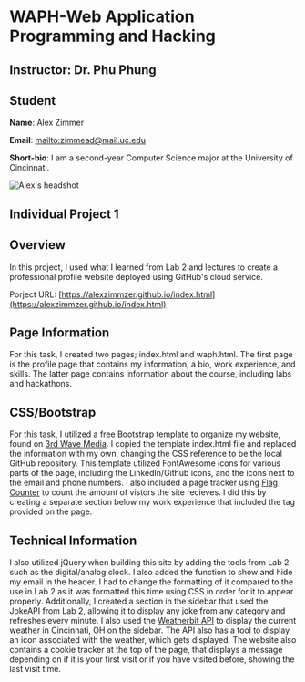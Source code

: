 # WAPH-Web Application Programming and Hacking

## Instructor: Dr. Phu Phung

## Student

**Name**: Alex Zimmer

**Email**: [mailto:zimmead@mail.uc.edu](zimmead@mail.uc.edu)

**Short-bio**: I am a second-year Computer Science major at the University of Cincinnati.

![Alex's headshot](https://github.com/AlexZimmzer/waph-zimmead/blob/main/labs/lab0/images/headshot.png)

## Individual Project 1

## Overview
In this project, I used what I learned from Lab 2 and lectures to create a professional profile website deployed using GitHub's cloud service.

Porject URL: [https://alexzimmzer.github.io/index.html](https://alexzimmzer.github.io/index.html)

## Page Information

For this task, I created two pages; index.html and waph.html. The first page is the profile page that contains my information, a bio, work experience, and skills. The latter page contains information about the course, including labs and hackathons. 

## CSS/Bootstrap

For this task, I utilized a free Bootstrap template to organize my website, found on [3rd Wave Media](https://themes.3rdwavemedia.com/). I copied the template index.html file and replaced the information with my own, changing the CSS reference to be the local GitHub repository. This template utilized FontAwesome icons for various parts of the page, including the LinkedIn/Github icons, and the icons next to the email and phone numbers. I also included a page tracker using [Flag Counter](https://flagcounter.com/) to count the amount of vistors the site recieves. I did this by creating a separate section below my work experience that included the tag provided on the page.

## Technical Information

I also utilized jQuery when building this site by adding the tools from Lab 2 such as the digital/analog clock. I also added the function to show and hide my email in the header. I had to change the formatting of it compared to the use in Lab 2 as it was formatted this time using CSS in order for it to appear properly.
Additionally, I created a section in the sidebar that used the JokeAPI from Lab 2, allowing it to display any joke from any category and refreshes every minute.
I also used the [Weatherbit API](https://www.weatherbit.io/) to display the current weather in Cincinnati, OH on the sidebar. The API also has a tool to display an icon associated with the weather, which gets displayed. 
The website also contains a cookie tracker at the top of the page, that displays a message depending on if it is your first visit or if you have visited before, showing the last visit time.
